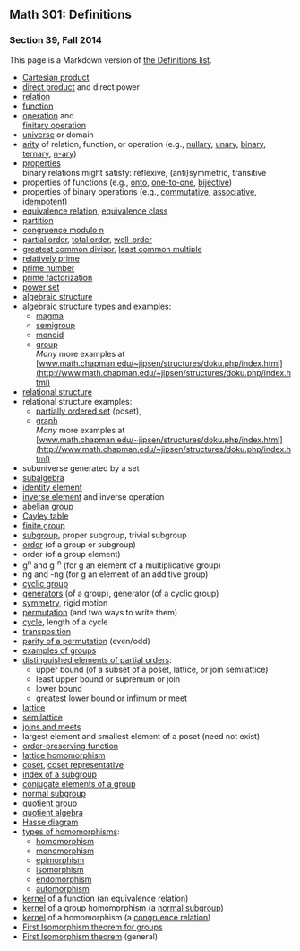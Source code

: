 ## Math 301: Definitions
### Section 39, Fall 2014

This page is a Markdown version of [the Definitions list](https://github.com/williamdemeo/Math301-Fall2014/blob/master/misc/Definitions.pdf).

+ [Cartesian product](http://en.wikipedia.org/wiki/Cartesian_product)  
+ [direct product](http://en.wikipedia.org/wiki/Direct_product) and direct power  
+ [relation](http://en.wikipedia.org/wiki/Finitary_relation)  
+ [function](http://en.wikipedia.org/wiki/Function_(mathematics))  
+ [operation](http://en.wikipedia.org/wiki/Operation_(mathematics)) and   
  [finitary operation](http://en.wikipedia.org/wiki/Finitary)  
+ [universe](http://en.wikipedia.org/wiki/Structure_(mathematical_logic)#Domain) or domain  
+ [arity](http://en.wikipedia.org/wiki/Arity) of relation, function, or operation
  (e.g., [nullary](http://en.wikipedia.org/wiki/Arity#Nullary),
  [unary](http://en.wikipedia.org/wiki/Arity#Unary),
  [binary](http://en.wikipedia.org/wiki/Arity#Binary),
  [ternary](http://en.wikipedia.org/wiki/Arity#Ternary),
  [n-ary](http://en.wikipedia.org/wiki/Arity#n-ary))   
+ [properties](http://en.wikipedia.org/wiki/Binary_relation#Relations_over_a_set)  
  binary relations might satisfy: reflexive, (anti)symmetric, transitive  
+ properties of functions (e.g., 
[onto](http://en.wikipedia.org/wiki/Surjective_function), 
[one-to-one](http://en.wikipedia.org/wiki/Injective_function), 
[bijective](http://en.wikipedia.org/wiki/Bijection))  
+ properties of binary operations 
(e.g., [commutative](http://en.wikipedia.org/wiki/Commutative_property), 
  [associative](http://en.wikipedia.org/wiki/Associative_property), 
  [idempotent](http://en.wikipedia.org/wiki/Idempotence))  
+ [equivalence relation](http://en.wikipedia.org/wiki/Equivalence_relation),
[equivalence class](http://en.wikipedia.org/wiki/Equivalence_class)  
+ [partition](http://en.wikipedia.org/wiki/Partition_of_a_set)  
+ [congruence modulo n](http://en.wikipedia.org/wiki/Congruence_relation)  
+ [partial order](http://en.wikipedia.org/wiki/Partially_ordered_set#Formal_definition),
[total order](http://en.wikipedia.org/wiki/Total_order),
[well-order](http://en.wikipedia.org/wiki/Well-order)  
+ [greatest common divisor](http://en.wikipedia.org/wiki/Greatest_common_divisor), 
[least common multiple](http://en.wikipedia.org/wiki/Least_common_multiple)  
+ [relatively prime](http://en.wikipedia.org/wiki/Coprime_integers)  
+ [prime number](http://en.wikipedia.org/wiki/Prime_number)  
+ [prime factorization](http://en.wikipedia.org/wiki/Fundamental_theorem_of_arithmetic)  
+ [power set](http://en.wikipedia.org/wiki/Power_set)  
+ [algebraic structure](http://en.wikipedia.org/wiki/Algebraic_structure)  
+ algebraic structure [types](http://en.wikipedia.org/wiki/Outline_of_algebraic_structures#Types_of_algebraic_structures) and 
[examples](http://en.wikipedia.org/wiki/Outline_of_algebraic_structures):  
  + [magma](http://en.wikipedia.org/wiki/Magma_(algebra))   
  + [semigroup](http://en.wikipedia.org/wiki/Semigroup)   
  + [monoid](http://en.wikipedia.org/wiki/Monoid)   
  + [group](http://en.wikipedia.org/wiki/Group_(mathematics))  
*Many* more examples at 
[www.math.chapman.edu/~jipsen/structures/doku.php/index.html](http://www.math.chapman.edu/~jipsen/structures/doku.php/index.html)  
+ [relational structure](http://en.wikipedia.org/wiki/Structure_(mathematical_logic))  
+ relational structure examples:   
    + [partially ordered set](http://en.wikipedia.org/wiki/Partially_ordered_set) (poset),   
    + [graph](http://en.wikipedia.org/wiki/Graph_(mathematics))  
*Many* more examples at 
[www.math.chapman.edu/~jipsen/structures/doku.php/index.html](http://www.math.chapman.edu/~jipsen/structures/doku.php/index.html)  
+ subuniverse generated by a set  
+ [subalgebra](http://en.wikipedia.org/wiki/Subalgebra)  
+ [identity element](http://en.wikipedia.org/wiki/Identity_element)  
+ [inverse element](http://en.wikipedia.org/wiki/Inverse_element) and inverse operation  
+ [abelian group](http://en.wikipedia.org/wiki/Abelian_group)  
+ [Cayley table](http://en.wikipedia.org/wiki/Cayley_table)  
+ [finite group](http://en.wikipedia.org/wiki/Finite_group)  
+ [subgroup](http://en.wikipedia.org/wiki/Subgroup), proper subgroup, trivial subgroup
+ [order](http://en.wikipedia.org/wiki/Order_(group_theory)) (of a group or subgroup)  
+ order (of a group element)  
+ g<sup>n</sup> and g<sup>-n</sup> (for g an element of a multiplicative group)  
+ ng and -ng (for g an element of an additive group)  
+ [cyclic group](http://en.wikipedia.org/wiki/Cyclic_group)  
+ [generators](http://en.wikipedia.org/wiki/Generating_set_of_a_group) (of a group),
generator (of a cyclic group)  
+ [symmetry](http://en.wikipedia.org/wiki/Symmetry_in_mathematics), rigid motion  
+ [permutation](http://en.wikipedia.org/wiki/Permutation) (and two ways to write them)  
+ [cycle](http://en.wikipedia.org/wiki/Cycle_(mathematics)), length of a cycle  
+ [transposition](http://en.wikipedia.org/wiki/Cycle_(mathematics)#Transpositions)  
+ [parity of a permutation](http://en.wikipedia.org/wiki/Parity_of_a_permutation) (even/odd)  
+ [examples of groups](http://en.wikipedia.org/wiki/Examples_of_groups)   
+ [distinguished elements of partial orders](http://en.wikipedia.org/wiki/List_of_order_theory_topics#Distinguished_elements_of_partial_orders):   
   + upper bound (of a subset of a poset, lattice, or join semilattice)  
   + least upper bound or supremum or join  
   + lower bound  
   + greatest lower bound or infimum or meet  
+ [lattice](http://en.wikipedia.org/wiki/Lattice_(order))  
+ [semilattice](http://en.wikipedia.org/wiki/Semilattice)  
+ [joins and meets](http://en.wikipedia.org/wiki/Join_and_meet)  
+ largest element and smallest element of a poset (need not exist)  
+ [order-preserving function](http://en.wikipedia.org/wiki/Monotonic_function#order-preserving)  
+ [lattice homomorphism](http://en.wikipedia.org/wiki/Lattice_(order)#Morphisms_of_lattices)  
+ [coset](http://en.wikipedia.org/wiki/Coset), [coset representative](http://en.wikipedia.org/wiki/Coset#General_properties)  
+ [index of a subgroup](http://en.wikipedia.org/wiki/Index_of_a_subgroup)  
+ [conjugate elements of a group](http://en.wikipedia.org/wiki/Conjugacy_class#Definition)   
+ [normal subgroup](http://en.wikipedia.org/wiki/Normal_subgroup)
+ [quotient group](http://en.wikipedia.org/wiki/Quotient_group)  
+ [quotient algebra](http://en.wikipedia.org/wiki/Quotient_algebra)   
+ [Hasse diagram](http://en.wikipedia.org/wiki/Hasse_diagram)  
+ [types of homomorphisms](http://en.wikipedia.org/wiki/Homomorphism#Specific_kinds_of_homomorphisms):   
  + [homomorphism](http://en.wikipedia.org/wiki/Homomorphism#Definition)  
  + [monomorphism](http://en.wikipedia.org/wiki/Monomorphism)  
  + [epimorphism](http://en.wikipedia.org/wiki/Epimorphism)  
  + [isomorphism](http://en.wikipedia.org/wiki/Isomorphism)  
  + [endomorphism](http://en.wikipedia.org/wiki/Endomorphism)  
  + [automorphism](http://en.wikipedia.org/wiki/Automorphism)  
+ [kernel](http://en.wikipedia.org/wiki/Kernel_(set_theory)) of a function (an equivalence relation)  
+ [kernel](http://en.wikipedia.org/wiki/Kernel_(algebra)#Group_homomorphisms) of a group homomorphism (a [normal subgroup](http://en.wikipedia.org/wiki/Normal_subgroup))  
+ [kernel](http://en.wikipedia.org/wiki/Kernel_(algebra)#Universal_algebra) of a homomorphism (a [congruence relation](http://en.wikipedia.org/wiki/Congruence_relation))  
+ [First Isomorphism theorem for groups](http://en.wikipedia.org/wiki/Isomorphism_theorem#Groups)  
+ [First Isomorphism theorem](http://en.wikipedia.org/wiki/Isomorphism_theorem#General) (general)  

